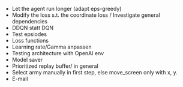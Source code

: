 - Let the agent run longer (adapt eps-greedy)
- Modify the loss s.t. the coordinate loss / Investigate general dependencies
- DDQN statt DQN
- Test epsiodes
- Loss functions
- Learning rate/Gamma anpassen
- Testing architecture with OpenAI env
- Model saver
- Prioritized replay buffer/ in general
- Select army manually in first step, else move_screen only with x, y.
- E-mail
